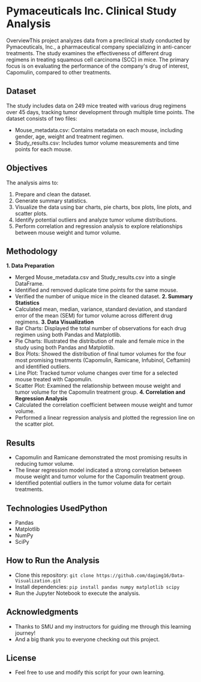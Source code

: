 # Pymaceuticals Inc. Clinical Study Analysis
OverviewThis project analyzes data from a preclinical study conducted by Pymaceuticals, Inc., a pharmaceutical company specializing in anti-cancer treatments. The study examines the effectiveness of different drug regimens in treating squamous cell carcinoma (SCC) in mice. The primary focus is on evaluating the performance of the company's drug of interest, Capomulin, compared to other treatments.

## Dataset
The study includes data on 249 mice treated with various drug regimens over 45 days, tracking tumor development through multiple time points. The dataset consists of two files:
- Mouse_metadata.csv: Contains metadata on each mouse, including gender, age, weight and treatment regimen.
- Study_results.csv: Includes tumor volume measurements and time points for each mouse.

## Objectives
The analysis aims to:
  1. Prepare and clean the dataset.
  2. Generate summary statistics.
  3. Visualize the data using bar charts, pie charts, box plots, line plots, and scatter plots.
  4. Identify potential outliers and analyze tumor volume distributions.
  5. Perform correlation and regression analysis to explore relationships between mouse weight and tumor volume.

## Methodology
**1. Data Preparation**
  - Merged Mouse_metadata.csv and Study_results.csv into a single DataFrame.
  - Identified and removed duplicate time points for the same mouse.
  - Verified the number of unique mice in the cleaned dataset.
**2. Summary Statistics**
  - Calculated mean, median, variance, standard deviation, and standard error of the mean (SEM) for tumor volume across different drug regimens.
**3. Data Visualization**
  - Bar Charts: Displayed the total number of observations for each drug regimen using both Pandas and Matplotlib.
  - Pie Charts: Illustrated the distribution of male and female mice in the study using both Pandas and Matplotlib.
  - Box Plots: Showed the distribution of final tumor volumes for the four most promising treatments (Capomulin, Ramicane, Infubinol, Ceftamin) and identified outliers.
  - Line Plot: Tracked tumor volume changes over time for a selected mouse treated with Capomulin.
  - Scatter Plot: Examined the relationship between mouse weight and tumor volume for the Capomulin treatment group.
**4. Correlation and Regression Analysis**
  - Calculated the correlation coefficient between mouse weight and tumor volume.
  - Performed a linear regression analysis and plotted the regression line on the scatter plot.

## Results
  - Capomulin and Ramicane demonstrated the most promising results in reducing tumor volume.
  - The linear regression model indicated a strong correlation between mouse weight and tumor volume for the Capomulin treatment group.
  - Identified potential outliers in the tumor volume data for certain treatments.
## Technologies UsedPython
  - Pandas
  - Matplotlib
  - NumPy
  - SciPy
## How to Run the Analysis
  - Clone this repository:
     `git clone https://github.com/dagimg16/Data-Visualization.git`
  - Install dependencies:
    `pip install pandas numpy matplotlib scipy`
  - Run the Jupyter Notebook to execute the analysis.

## Acknowledgments
  - Thanks to SMU and my instructors for guiding me through this learning journey!
  - And a big thank you to everyone checking out this project.

## License
  - Feel free to use and modify this script for your own learning.
